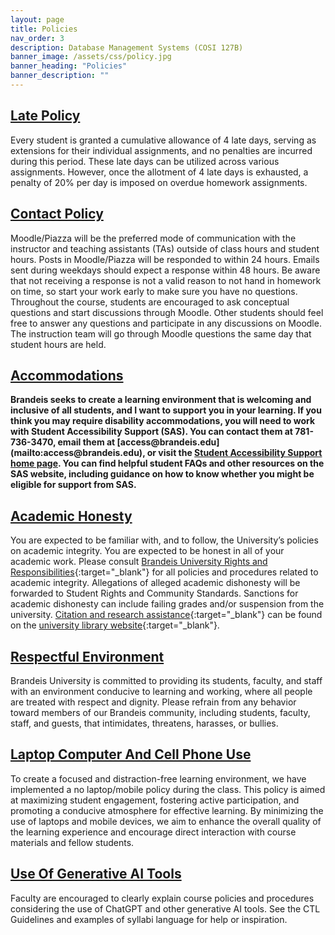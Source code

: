 ```yaml
---
layout: page
title: Policies
nav_order: 3
description: Database Management Systems (COSI 127B)
banner_image: /assets/css/policy.jpg
banner_heading: "Policies"
banner_description: ""
---
```


<div class="policies">
    <div class="policy">
        <h2><u>Late Policy</u></h2>
        <p>Every student is granted a cumulative allowance of 4 late days, serving as extensions for their individual assignments, and no penalties are incurred during this period. These late days can be utilized across various assignments. However, once the allotment of 4 late days is exhausted, a penalty of 20% per day is imposed on overdue homework assignments.</p>
    </div>
    <div class="policy">
        <h2><u>Contact Policy</u></h2>
        <p>Moodle/Piazza will be the preferred mode of communication with the instructor and teaching assistants (TAs) outside of class hours and student hours. Posts in Moodle/Piazza will be responded to within 24 hours. Emails sent during weekdays should expect a response within 48 hours. Be aware that not receiving a response is not a valid reason to not hand in homework on time, so start your work early to make sure you have no questions. Throughout the course, students are encouraged to ask conceptual questions and start discussions through Moodle. Other students should feel free to answer any questions and participate in any discussions on Moodle. The instruction team will go through Moodle questions the same day that student hours are held.</p>
    </div>
    <div class="policy">
        <h2><u>Accommodations</u></h2>
        <p><b>Brandeis seeks to create a learning environment that is welcoming and inclusive of all students, and I want to support you in your learning. If you think you may require disability accommodations, you will need to work with Student Accessibility Support (SAS). You can contact them at 781-736-3470, email them at [access@brandeis.edu](mailto:access@brandeis.edu), or visit the <a href="https://www.brandeis.edu/accessibility/index.html" target="_blank">Student Accessibility Support home page</a>. You can find helpful student FAQs and other resources on the SAS website, including guidance on how to know whether you might be eligible for support from SAS.</b></p>
    </div>
</div>

## <u>Academic Honesty</u>
You are expected to be familiar with, and to follow, the University’s policies on academic integrity. You are expected to be honest in all of your academic work. Please consult [Brandeis University Rights and Responsibilities](https://www.brandeis.edu/studentlife/srcs/rightsresponsibilities/index.html){:target="_blank"} for all policies and procedures related to academic integrity. Allegations of alleged academic dishonesty will be forwarded to Student Rights and Community Standards. Sanctions for academic dishonesty can include failing grades and/or suspension from the university. [Citation and research assistance](https://guides.library.brandeis.edu/c.php?g=301723){:target="_blank"} can be found on the [university library website](https://www.brandeis.edu/library/index.html){:target="_blank"}.  

## <u>Respectful Environment</u>
Brandeis University is committed to providing its students, faculty, and staff with an environment conducive to learning and working, where all people are treated with respect and dignity. Please refrain from any behavior toward members of our Brandeis community, including students, faculty, staff, and guests, that intimidates, threatens, harasses, or bullies.

## <u>Laptop Computer And Cell Phone Use</u>
To create a focused and distraction-free learning environment, we have implemented a no laptop/mobile policy during the class. This policy is aimed at maximizing student engagement, fostering active participation, and promoting a conducive atmosphere for effective learning. By minimizing the use of laptops and mobile devices, we aim to enhance the overall quality of the learning experience and encourage direct interaction with course materials and fellow students.

## <u>Use Of Generative AI Tools</u>
Faculty are encouraged to clearly explain course policies and procedures considering the use of ChatGPT and other generative AI tools. See the CTL Guidelines and examples of syllabi language for help or inspiration.